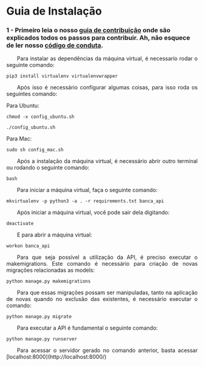 # Guia de Instalação

### 1 - Primeiro leia o nosso [guia de contribuição](docs/CONTRIBUTING.md) onde são explicados todos os passos para contribuir. Ah, não esquece de ler nosso [código de conduta](docs/CODE_OF_CONDUCT.md).

<p align="justify">&emsp;&emsp;Para instalar as dependências da máquina virtual, é necessarío rodar o seguinte comando:</p>

```
pip3 install virtualenv virtualenvwrapper
```

<p align="justify">&emsp;&emsp;Após isso é necessário configurar algumas coisas, para isso roda os seguintes comando:</p>

Para Ubuntu:
```
chmod -x config_ubuntu.sh
```
```
./config_ubuntu.sh
```

Para Mac:
```
sudo sh config_mac.sh
```

<p align="justify">&emsp;&emsp;Após a instalação da máquina virtual, é necessário abrir outro terminal ou rodando o seguinte comando:</p>

```
bash
```

<p align="justify">&emsp;&emsp;Para iniciar a máquina virtual, faça o seguinte comando:</p>

```
mkvirtualenv -p python3 -a . -r requirements.txt banca_api
```

<p align="justify">&emsp;&emsp;Após iniciar a máquina virtual, você pode sair dela digitando:</p>

```
deactivate
```

<p align="justify">&emsp;&emsp;E para abrir a máquina virtual:</p>

```
workon banca_api
```

<p align="justify">&emsp;&emsp;Para que seja possível a utilização da API, é preciso executar o makemigrations. Este comando é necessário para criação de novas migrações relacionadas as models:</p>

```
python manage.py makemigrations
```

<p align="justify">&emsp;&emsp;Para que essas migrações possam ser manipuladas, tanto na aplicação de novas quando no exclusão das existentes, é necessário executar o comando:</p>

```
python manage.py migrate
```

<p align="justify">&emsp;&emsp;Para executar a API é fundamental o seguinte comando: </p>

```
python manage.py runserver
```

<p align="justify">&emsp;&emsp;Para acessar o servidor gerado no comando anterior, basta acessar [localhost:8000](http://localhost:8000/)</p>
